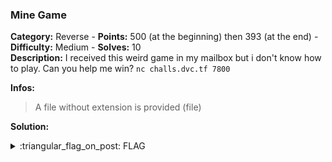 ### Mine Game
**Category:** Reverse - **Points:** 500 (at the beginning) then 393 (at the end) - **Difficulty:** Medium - **Solves:** 10  
**Description:** I received this weird game in my mailbox but i don't know how to play. Can you help me win? `nc challs.dvc.tf 7800`

**Infos:**
> A file without extension is provided (file)  

**Solution:**  

<details>
  <summary>:triangular_flag_on_post: FLAG</summary>

  ```
  dvCTF{59c3807536472fb45a1445ab3a209b79}
  ```
</details>
